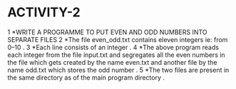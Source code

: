 # ACTIVITY-2
1 *WRITE A PROGRAMME TO PUT EVEN AND ODD NUMBERS INTO SEPARATE FILES
2 *The file even_odd.txt contains eleven integers ie: from 0–10 .
3 *Each line consists of an integer . 
4 *The above program reads each integer from the file input.txt and segregates all the even numbers in the file which gets created by the name even.txt and another file by the name odd.txt which stores the odd number .
5 *The two files are present in the same directory as of the main program directory .
